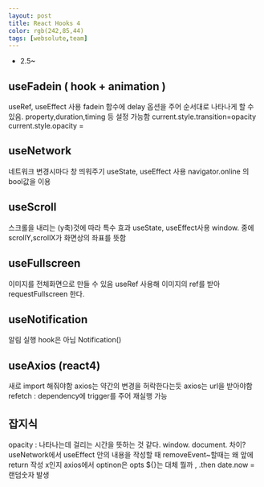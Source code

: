 ```yaml
---
layout: post
title: React Hooks 4
color: rgb(242,85,44)
tags: [websolute,team]
---
```


- 2.5~

## useFadein ( hook + animation )
useRef, useEffect 사용 
fadein 함수에 delay 옵션을 주어 순서대로 나타나게 할 수 있음. 
property,duration,timing 등 설정 가능함
current.style.transition=opacity
current.style.opacity =

## useNetwork 
네트워크 변경시마다 창 띄워주기
useState, useEffect 사용
navigator.online 의 bool값을 이용

## useScroll
스크롤을 내리는 (y축)것에 따라 특수 효과
useState, useEffect사용
window. 중에 scrollY,scrollX가 화면상의 좌표를 뜻함

## useFullscreen
이미지를 전체화면으로 만들 수 있음
useRef 사용해 이미지의 ref를 받아 requestFullscreen 한다.

## useNotification
알림 실행 hook은 아님
Notification()

## useAxios (react4)
새로 import 해줘야함
axios는 약간의 변경을 허락한다는듯
axios는 url을 받아야함 
refetch : dependency에 trigger를 주어 재실행 가능

## 잡지식
opacity : 나타나는데 걸리는 시간을 뜻하는 것 같다.
window. document. 차이?
useNetwork에서 useEffect 안의 내용을 작성할 때 removeEvent~할때는 왜 앞에 return 작성 x인지
axios에서 optinon은 opts
${}는 대체 뭘까 , .then
date.now = 랜덤숫자 발생